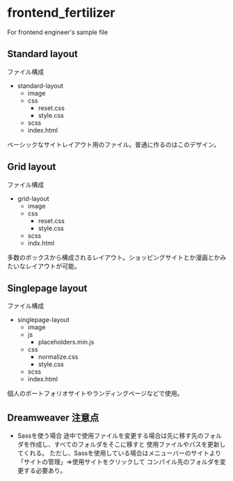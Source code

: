 # frontend_fertilizer
For frontend engineer's sample file

## Standard layout
ファイル構成
- standard-layout
  - image
  - css
    - reset.css
    - style.css
  - scss
  - index.html

ベーシックなサイトレイアウト用のファイル。普通に作るのはこのデザイン。

## Grid layout
ファイル構成
- grid-layout
  - image
  - css
    - reset.css
    - style.css
  - scss
  - indx.html

多数のボックスから構成されるレイアウト。ショッピングサイトとか漫画とかみたいなレイアウトが可能。

## Singlepage layout
ファイル構成
- singlepage-layout
  - image
  - js
    - placeholders.min.js
  - css
    - normalize.css
    - style.css
  - scss
  - index.html

個人のポートフォリオサイトやランディングページなどで使用。

## Dreamweaver 注意点
- Sassを使う場合
途中で使用ファイルを変更する場合は先に移す先のフォルダを作成し、すべてのフォルダをそこに移すと
使用ファイルやパスを更新してくれる。
ただし、Sassを使用している場合はメニューバーのサイトより「サイトの管理」⇒使用サイトをクリックして
コンパイル先のフォルダを変更する必要あり。
